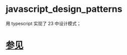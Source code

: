 # javascript_design_patterns
用 typescript 实现了 23 中设计模式；
# [参见](https://refactoring.guru/design-patterns/iterator)
